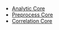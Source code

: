 - [Analytic Core](./analytic.md)
- [Preprocess Core](./correlation.md)
- [Correlation Core](./preprocess.md)